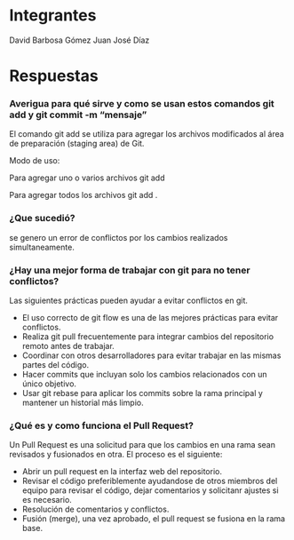 # Integrantes

David Barbosa Gómez
Juan José Díaz


# Respuestas

### Averigua para qué sirve y como se usan estos comandos git add y git commit -m “mensaje”

El comando git add se utiliza para agregar los archivos modificados al área de preparación (staging area) de Git.

Modo de uso:

Para agregar uno o varios archivos
git add <Nombre de archivo> 

Para agregar todos los archivos
git add .


### ¿Que sucedió?

se genero un error de conflictos por los cambios realizados simultaneamente.


### ¿Hay una mejor forma de trabajar con git para no tener conflictos?

Las siguientes prácticas pueden ayudar a evitar conflictos en git.

* El uso correcto de git flow es una de las mejores prácticas para evitar conflictos.
* Realiza git pull frecuentemente para integrar cambios del repositorio remoto antes de trabajar.
* Coordinar con otros desarrolladores para evitar trabajar en las mismas partes del código.
* Hacer commits que incluyan solo los cambios relacionados con un único objetivo.
* Usar git rebase para aplicar los commits sobre la rama principal y mantener un historial más limpio.

### ¿Qué es y como funciona el Pull Request?

Un Pull Request es una solicitud para que los cambios en una rama sean revisados y fusionados en otra.
El proceso es el siguiente:


* Abrir un pull request en la interfaz web del repositorio.
* Revisar el código preferiblemente ayudandose de otros miembros del equipo para revisar el código, dejar comentarios y solicitanr ajustes si es necesario.
* Resolución de comentarios y conflictos.
* Fusión (merge), una vez aprobado, el pull request se fusiona en la rama base.